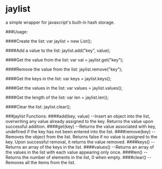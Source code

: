 jaylist
=======
a simple wrapper for javascript's built-in hash storage. 

###Usage:

####Create the list:
    var jaylist = new List(); 
    
####Add a value to the list:
    jaylist.add("key", value);
  
####Get the value from the list:
    var val = jaylist.get("key"); 
    
####Remove the value from the list:
    jaylist.remove("key");
    
####Get the keys in the list:
    var keys = jaylist.keys();
    
####Get the values in the list:
    var values = jaylist.values();
    
####Get the length of the list:
    var len = jaylist.len();
    
####Clear the list:
    jaylist.clear();
    
###jaylist Functions:
####add(key, value)
--Insert an object into the list, overwriting any value already assigned to the key. Returns the value upon successful addition.
####get(key)
--Returns the value associated with key, undefined if the key has not been entered into the list.
####remove(key)
--Removes the object from the list. Returns false if no value is assigned to the key. Upon successful removal, it returns the value removed.
####keys()
--Returns an array of the keys in the list.
####values()
--Returns an array of the values in the list with each value appearing only once.
####len()
--Returns the number of elements in the list, 0 when empty.
####clear()
--Removes all the items from the list.
